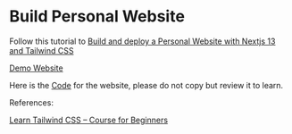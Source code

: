 # Build Personal Website

Follow this tutorial to [Build and deploy a Personal Website with Nextjs 13 and Tailwind CSS](https://www.youtube.com/watch?v=eOH5QXEgEos)

[Demo Website](https://resume-app-omega.vercel.app)

Here is the [Code](https://github.com/timeToCode-ali/resume-app) for the website, please do not copy but review it to learn.

References:

[Learn Tailwind CSS – Course for Beginners](https://www.youtube.com/watch?v=ft30zcMlFao)

